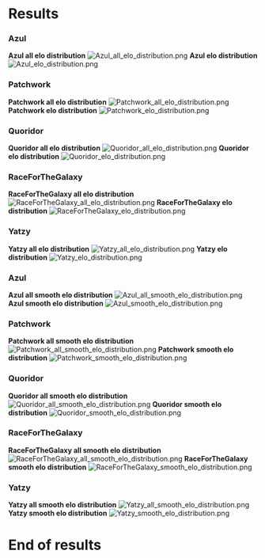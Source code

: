 # Results
### Azul
**Azul all elo distribution**
![Azul_all_elo_distribution.png](./results/Azul_all_elo_distribution.png)
**Azul elo distribution**
![Azul_elo_distribution.png](./results/Azul_elo_distribution.png)
### Patchwork
**Patchwork all elo distribution**
![Patchwork_all_elo_distribution.png](./results/Patchwork_all_elo_distribution.png)
**Patchwork elo distribution**
![Patchwork_elo_distribution.png](./results/Patchwork_elo_distribution.png)
### Quoridor
**Quoridor all elo distribution**
![Quoridor_all_elo_distribution.png](./results/Quoridor_all_elo_distribution.png)
**Quoridor elo distribution**
![Quoridor_elo_distribution.png](./results/Quoridor_elo_distribution.png)
### RaceForTheGalaxy
**RaceForTheGalaxy all elo distribution**
![RaceForTheGalaxy_all_elo_distribution.png](./results/RaceForTheGalaxy_all_elo_distribution.png)
**RaceForTheGalaxy elo distribution**
![RaceForTheGalaxy_elo_distribution.png](./results/RaceForTheGalaxy_elo_distribution.png)
### Yatzy
**Yatzy all elo distribution**
![Yatzy_all_elo_distribution.png](./results/Yatzy_all_elo_distribution.png)
**Yatzy elo distribution**
![Yatzy_elo_distribution.png](./results/Yatzy_elo_distribution.png)
### Azul
**Azul all smooth elo distribution**
![Azul_all_smooth_elo_distribution.png](./results/Azul_all_smooth_elo_distribution.png)
**Azul smooth elo distribution**
![Azul_smooth_elo_distribution.png](./results/Azul_smooth_elo_distribution.png)
### Patchwork
**Patchwork all smooth elo distribution**
![Patchwork_all_smooth_elo_distribution.png](./results/Patchwork_all_smooth_elo_distribution.png)
**Patchwork smooth elo distribution**
![Patchwork_smooth_elo_distribution.png](./results/Patchwork_smooth_elo_distribution.png)
### Quoridor
**Quoridor all smooth elo distribution**
![Quoridor_all_smooth_elo_distribution.png](./results/Quoridor_all_smooth_elo_distribution.png)
**Quoridor smooth elo distribution**
![Quoridor_smooth_elo_distribution.png](./results/Quoridor_smooth_elo_distribution.png)
### RaceForTheGalaxy
**RaceForTheGalaxy all smooth elo distribution**
![RaceForTheGalaxy_all_smooth_elo_distribution.png](./results/RaceForTheGalaxy_all_smooth_elo_distribution.png)
**RaceForTheGalaxy smooth elo distribution**
![RaceForTheGalaxy_smooth_elo_distribution.png](./results/RaceForTheGalaxy_smooth_elo_distribution.png)
### Yatzy
**Yatzy all smooth elo distribution**
![Yatzy_all_smooth_elo_distribution.png](./results/Yatzy_all_smooth_elo_distribution.png)
**Yatzy smooth elo distribution**
![Yatzy_smooth_elo_distribution.png](./results/Yatzy_smooth_elo_distribution.png)
# End of results